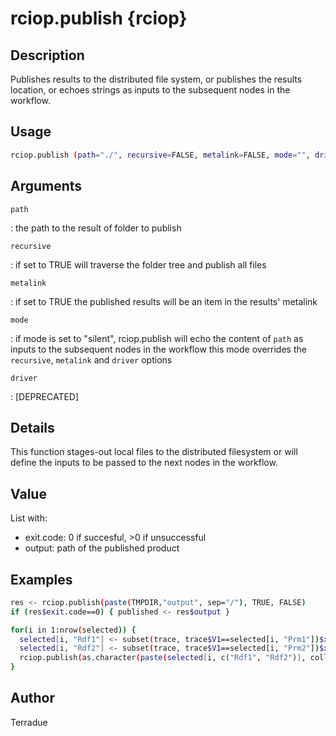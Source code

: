 # rciop.publish \{rciop}

## Description

Publishes results to the distributed file system, or publishes the results location, or echoes strings as inputs to the subsequent nodes in the workflow.

## Usage

```bash
rciop.publish (path="./", recursive=FALSE, metalink=FALSE, mode="", driver="")
```

## Arguments

`path`

: the path to the result of folder to publish

`recursive`

: if set to TRUE will traverse the folder tree and publish all files

`metalink`

: if set to TRUE the published results will be an item in the results' metalink

`mode`

: if mode is set to "silent", rciop.publish will echo the content of `path` as inputs to the subsequent nodes in the workflow
  this mode overrides the `recursive`, `metalink` and `driver` options

`driver`

: \[DEPRECATED\]

## Details

This function stages-out local files to the distributed filesystem or will define the inputs to be passed to the next nodes in the workflow.

## Value

List with:

- exit.code: 0 if succesful, >0 if unsuccessful
- output: path of the published product

## Examples

```bash
res <- rciop.publish(paste(TMPDIR,"output", sep="/"), TRUE, FALSE)
if (res$exit.code==0) { published <- res$output }
```

```bash
for(i in 1:nrow(selected)) {
  selected[i, "Rdf1"] <- subset(trace, trace$V1==selected[i, "Prm1"])$x
  selected[i, "Rdf2"] <- subset(trace, trace$V1==selected[i, "Prm2"])$x
  rciop.publish(as.character(paste(selected[i, c("Rdf1", "Rdf2")], collapse=",")), mode="silent")
}
```

## Author

Terradue
